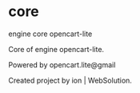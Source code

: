core
====

engine core opencart-lite

Core of engine opencart-lite.

Powered by opencart.lite@gmail

Created project by ion | WebSolution. 
